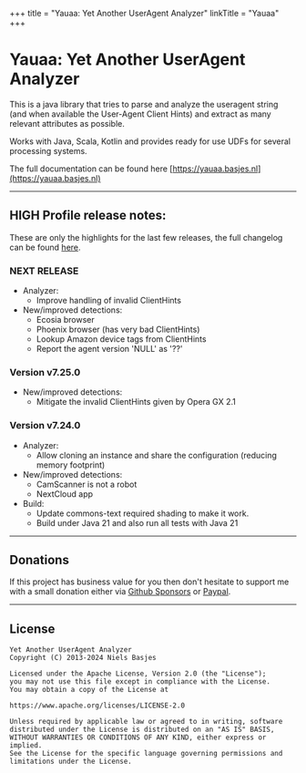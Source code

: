 +++
title = "Yauaa: Yet Another UserAgent Analyzer"
linkTitle = "Yauaa"
+++
# Yauaa: Yet Another UserAgent Analyzer
This is a java library that tries to parse and analyze the useragent string (and when available the User-Agent Client Hints) and extract as many relevant attributes as possible.

Works with Java, Scala, Kotlin and provides ready for use UDFs for several processing systems.

The full documentation can be found here [https://yauaa.basjes.nl](https://yauaa.basjes.nl)

---

## HIGH Profile release notes:

These are only the highlights for the last few releases, the full changelog can be found [here](https://github.com/nielsbasjes/yauaa/blob/main/CHANGELOG.md).

### NEXT RELEASE
- Analyzer:
    - Improve handling of invalid ClientHints
- New/improved detections:
  - Ecosia browser
  - Phoenix browser (has very bad ClientHints)
  - Lookup Amazon device tags from ClientHints
  - Report the agent version 'NULL' as '??'

### Version v7.25.0
- New/improved detections:
  - Mitigate the invalid ClientHints given by Opera GX 2.1

### Version v7.24.0
- Analyzer:
    - Allow cloning an instance and share the configuration (reducing memory footprint)
- New/improved detections:
    - CamScanner is not a robot
    - NextCloud app
- Build:
    - Update commons-text required shading to make it work.
    - Build under Java 21 and also run all tests with Java 21

---
## Donations
If this project has business value for you then don't hesitate to support me with a small donation either via [Github Sponsors](https://github.com/sponsors/nielsbasjes) or [Paypal](https://www.paypal.me/nielsbasjes).

---
## License

    Yet Another UserAgent Analyzer
    Copyright (C) 2013-2024 Niels Basjes

    Licensed under the Apache License, Version 2.0 (the "License");
    you may not use this file except in compliance with the License.
    You may obtain a copy of the License at

    https://www.apache.org/licenses/LICENSE-2.0

    Unless required by applicable law or agreed to in writing, software
    distributed under the License is distributed on an "AS IS" BASIS,
    WITHOUT WARRANTIES OR CONDITIONS OF ANY KIND, either express or implied.
    See the License for the specific language governing permissions and
    limitations under the License.
